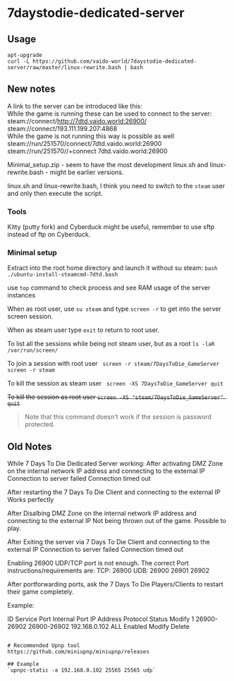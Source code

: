 # 7daystodie-dedicated-server
## Usage 
```
apt-upgrade
curl -L https://github.com/vaido-world/7daystodie-dedicated-server/raw/master/linux-rewrite.bash | bash
```



## New notes
A link to the server can be introduced like this:   
While the game is running these can be used to connect to the server:  
steam://connect/http://7dtd.vaido.world:26900/    
steam://connect/193.111.199.207:4868     
While the game is not running this way is possible as well  
steam://run/251570/connect/7dtd.vaido.world:26900  
steam://run/251570//+connect 7dtd.vaido.world:26900

Minimal_setup.zip - seem to have the most development
linux.sh and linux-rewrite.bash - might be earlier versions.

linux.sh and linux-rewrite.bash, I think you need to switch to the `steam` user and only then execute the script.


### Tools
Kitty (putty fork) and Cyberduck might be useful, remember to use sftp instead of ftp on Cyberduck. 

### Minimal setup
Extract into the root home directory
and launch it without su steam:
`bash ./ubuntu-install-steamcmd-7dtd.bash`

use `top` command to check process and see RAM usage of the server instances 

When as root user, use `su steam` and type `screen -r` to get into the server screen session.

When as steam user type `exit` to return to root user.

To list all the sessions while being not steam user, but as a root
`ls -laR /var/run/screen/`

To join a session with root user
` screen -r steam/7DaysToDie_GameServer`
` screen -r steam`

To kill the session as steam user
` screen -XS 7DaysToDie_GameServer quit`

<s>To kill the session as root user
`screen -XS "steam/7DaysToDie_GameServer" quit`</s>
> Note that this command doesn't work if the session is password protected.


## Old Notes

While 7 Days To Die Dedicated Server working:
After activating DMZ Zone on the internal network IP address and connecting to the external IP
Connection to server failed
Connection timed out

After restarting the 7 Days To Die Client and connecting to the external IP
Works perfectly

After Disalbing DMZ Zone on the internal network IP address and connecting to the external IP
Not being thrown out of the game. Possible to play.

After Exiting the server via 7 Days To Die Client and connecting to the external IP
Connection to server failed
Connection timed out


Enabling 26900 UDP/TCP port is not enough.
The correct Port instructions/requirements are:
TCP: 26900
UDB: 26900 26901 26902

After portforwarding ports, ask the 7 Days To Die Players/Clients to restart their game completely.


Example:


ID	Service Port	Internal Port	IP Address	Protocol	Status	Modify
1	26900-26902	26900-26902	192.168.0.102	ALL	Enabled	Modify Delete
```

# Recommended Upnp tool 
https://github.com/miniupnp/miniupnp/releases

## Example
`upnpc-static -a 192.168.0.102 25565 25565 udp`
